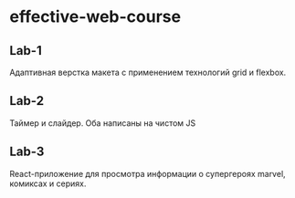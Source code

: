 # effective-web-course

## Lab-1 

Адаптивная верстка макета с применением технологий grid и flexbox.

## Lab-2

Таймер и слайдер. Оба написаны на чистом JS

## Lab-3 

React-приложение для просмотра информации о супергероях marvel, комиксах и сериях.
